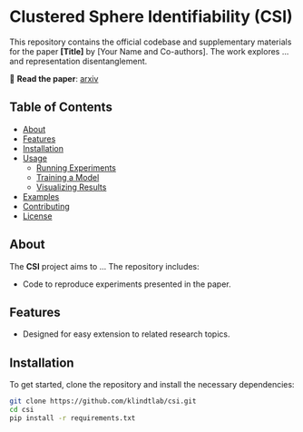 # Clustered Sphere Identifiability (CSI)

This repository contains the official codebase and supplementary materials for the paper **[Title]** by [Your Name and Co-authors]. The work explores ... and representation disentanglement.

📄 **Read the paper**: [arxiv](https://arxiv.org/abs/2410.21869)

## Table of Contents
- [About](#about)
- [Features](#features)
- [Installation](#installation)
- [Usage](#usage)
  - [Running Experiments](#running-experiments)
  - [Training a Model](#training-a-model)
  - [Visualizing Results](#visualizing-results)
- [Examples](#examples)
- [Contributing](#contributing)
- [License](#license)

## About

The **CSI** project aims to ... The repository includes:
- Code to reproduce experiments presented in the paper.

## Features
- Designed for easy extension to related research topics.

## Installation

To get started, clone the repository and install the necessary dependencies:

```bash
git clone https://github.com/klindtlab/csi.git
cd csi
pip install -r requirements.txt